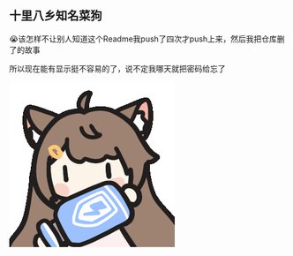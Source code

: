 ## 十里八乡知名菜狗

😭该怎样不让别人知道这个Readme我push了四次才push上来，然后我把仓库删了的故事

所以现在能有显示挺不容易的了，说不定我哪天就把密码给忘了

![拉个大电](resources/拉大电.gif)

<!--
**MoMo569377793/MoMo569377793** is a ✨ _special_ ✨ repository because its `README.md` (this file) appears on your GitHub profile.

Here are some ideas to get you started:

- 🔭 I’m currently working on ...
- 🌱 I’m currently learning ...
- 👯 I’m looking to collaborate on ...
- 🤔 I’m looking for help with ...
- 💬 Ask me about ...
- 📫 How to reach me: ...
- 😄 Pronouns: ...
- ⚡ Fun fact: ...
-->
